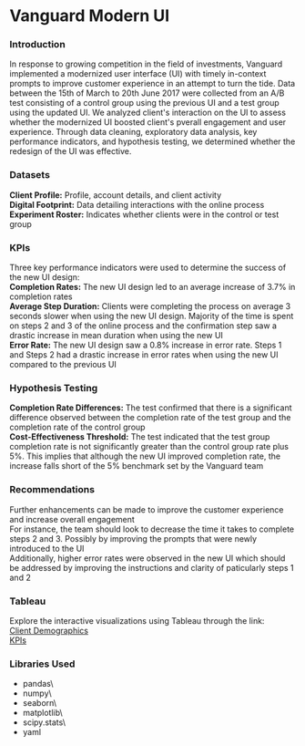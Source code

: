 # Vanguard Modern UI 

### Introduction

In response to growing competition in the field of investments, Vanguard implemented a modernized user interface (UI) with timely in-context prompts to improve customer experience in an attempt to turn the tide. Data between the 15th of March to 20th June 2017 were collected from an A/B test consisting of a control group using the previous UI and a test group using the updated UI. We analyzed client's interaction on the UI to assess whether the modernized UI boosted client's pverall engagement and user experience. Through data cleaning, exploratory data analysis, key performance indicators, and hypothesis testing, we determined whether the redesign of the UI was effective. 

### Datasets
**Client Profile:** Profile, account details, and client activity\
**Digital Footprint:** Data detailing interactions with the online process\
**Experiment Roster:** Indicates whether clients were in the control or test group

### KPIs
Three key performance indicators were used to determine the success of the new UI design:\
**Completion Rates:** The new UI design led to an average increase of 3.7% in completion rates\
**Average Step Duration:** Clients were completing the process on average 3 seconds slower when using the new UI design. Majority of the time is spent on steps 2 and 3 of the online process and the confirmation step saw a drastic increase in mean duration when using the new UI\
**Error Rate:** The new UI design saw a 0.8% increase in error rate. Steps 1 and Steps 2 had a drastic increase in error rates when using the new UI compared to the previous UI 

### Hypothesis Testing
**Completion Rate Differences:** The test confirmed that there is a significant difference observed between the completion rate of the test group and the completion rate of the control group\
**Cost-Effectiveness Threshold:** The test indicated that the test group completion rate is not significantly greater than the control group rate plus 5%. This implies that although the new UI improved completion rate, the increase falls short of the 5% benchmark set by the Vanguard team

### Recommendations
Further enhancements can be made to improve the customer experience and increase overall engagement\
For instance, the team should look to decrease the time it takes to complete steps 2 and 3. Possibly by improving the prompts that were newly introduced to the UI\
Additionally, higher error rates were observed in the new UI which should be addressed by improving the instructions and clarity of paticularly steps 1 and 2

### Tableau
Explore the interactive visualizations using Tableau through the link:\
[Client Demographics](https://public.tableau.com/app/profile/ryan.van.den.akker2210/viz/Vanguard-ClientDemographics/Demographics)\
[KPIs](https://public.tableau.com/app/profile/ryan.van.den.akker2210/viz/Vanguard-KPIs/KPIs)

### Libraries Used
- pandas\
- numpy\
- seaborn\
- matplotlib\
- scipy.stats\
- yaml



